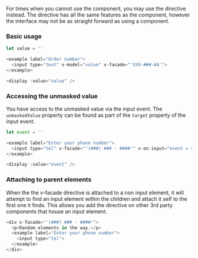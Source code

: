 For times when you cannot use the component, you may use the directive instead. The directive has all the same features as the component, however the interface may not be as straight forward as using a component.

### Basic usage

```js
let value = ''

<example label="Order number">
  <input type="text" v-model="value" v-facade="'XXX-###-AA'">
</example>

<display :value="value" />
```

### Accessing the unmasked value

You have access to the unmasked value via the input event.  The `unmaskedValue` property can be found as part of the `target` property of the input event.

```js
let event = ''

<example label="Enter your phone number">
  <input type="tel" v-facade="'(###) ### - ####'" v-on:input="event = $event">
</example>

<display :value="event" />
```

### Attaching to parent elements

When the the v-facade directive is attached to a non input element, it will attempt to find an input element within the children and attach it self to the first one it finds.  This allows you add the directive on other 3rd party components that house an input element.

```js
<div v-facade="'(###) ### - ####'">
  <p>Random elements in the way.</p>
  <example label="Enter your phone number">
    <input type="tel">
  </example>
</div>
```
